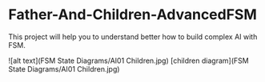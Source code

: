 # Father-And-Children-AdvancedFSM

This project will help you to understand better how to build complex AI with FSM.

![alt text](FSM State Diagrams/AI01 Children.jpg)
[children diagram](FSM State Diagrams/AI01 Children.jpg)
